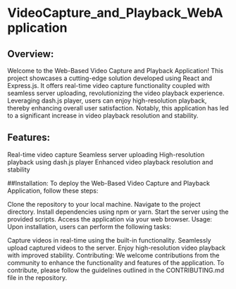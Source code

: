 # VideoCapture_and_Playback_WebApplication

## Overview:
Welcome to the Web-Based Video Capture and Playback Application! This project showcases a cutting-edge solution developed using React and Express.js. It offers real-time video capture functionality coupled with seamless server uploading, revolutionizing the video playback experience. Leveraging dash.js player, users can enjoy high-resolution playback, thereby enhancing overall user satisfaction. Notably, this application has led to a significant increase in video playback resolution and stability.

## Features:

Real-time video capture
Seamless server uploading
High-resolution playback using dash.js player
Enhanced video playback resolution and stability

##Installation:
To deploy the Web-Based Video Capture and Playback Application, follow these steps:

Clone the repository to your local machine.
Navigate to the project directory.
Install dependencies using npm or yarn.
Start the server using the provided scripts.
Access the application via your web browser.
Usage:
Upon installation, users can perform the following tasks:

Capture videos in real-time using the built-in functionality.
Seamlessly upload captured videos to the server.
Enjoy high-resolution video playback with improved stability.
Contributing:
We welcome contributions from the community to enhance the functionality and features of the application. To contribute, please follow the guidelines outlined in the CONTRIBUTING.md file in the repository.
